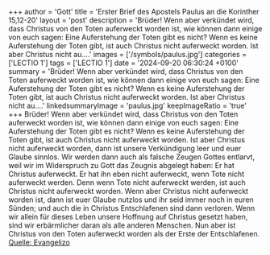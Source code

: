 +++
author = 'Gott'
title = 'Erster Brief des Apostels Paulus an die Korinther 15,12-20'
layout = 'post'
description = 'Brüder! Wenn aber verkündet wird, dass Christus von den Toten auferweckt worden ist, wie können dann einige von euch sagen: Eine Auferstehung der Toten gibt es nicht? Wenn es keine Auferstehung der Toten gibt, ist auch Christus nicht auferweckt worden. Ist aber Christus nicht au....'
images = ['/symbols/paulus.jpg']
categories = ['LECTIO 1']
tags = ['LECTIO 1']
date = '2024-09-20 06:30:24 +0100'
summary = 'Brüder! Wenn aber verkündet wird, dass Christus von den Toten auferweckt worden ist, wie können dann einige von euch sagen: Eine Auferstehung der Toten gibt es nicht? Wenn es keine Auferstehung der Toten gibt, ist auch Christus nicht auferweckt worden. Ist aber Christus nicht au....'
linkedsummaryImage = 'paulus.jpg'
keepImageRatio = 'true'
+++
Brüder!
Wenn aber verkündet wird, dass Christus von den Toten auferweckt worden ist, wie können dann einige von euch sagen: Eine Auferstehung der Toten gibt es nicht?
Wenn es keine Auferstehung der Toten gibt, ist auch Christus nicht auferweckt worden.
Ist aber Christus nicht auferweckt worden, dann ist unsere Verkündigung leer und euer Glaube sinnlos.<!--more-->
Wir werden dann auch als falsche Zeugen Gottes entlarvt, weil wir im Widerspruch zu Gott das Zeugnis abgelegt haben: Er hat Christus auferweckt. Er hat ihn eben nicht auferweckt, wenn Tote nicht auferweckt werden.
Denn wenn Tote nicht auferweckt werden, ist auch Christus nicht auferweckt worden.
Wenn aber Christus nicht auferweckt worden ist, dann ist euer Glaube nutzlos und ihr seid immer noch in euren Sünden;
und auch die in Christus Entschlafenen sind dann verloren.
Wenn wir allein für dieses Leben unsere Hoffnung auf Christus gesetzt haben, sind wir erbärmlicher daran als alle anderen Menschen.
Nun aber ist Christus von den Toten auferweckt worden als der Erste der Entschlafenen.<br> [Quelle: Evangelizo](https://evangeliumtagfuertag.org/DE/gospel)